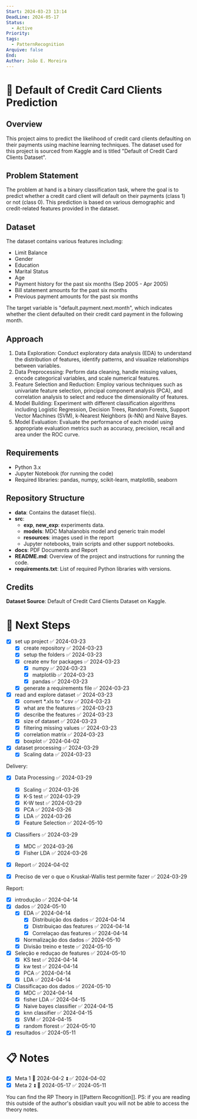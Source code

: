 ```yaml
---
Start: 2024-03-23 13:14
DeadLine: 2024-05-17
Status:
  - Active
Priority: 
tags:
  - PatternRecognition
Arquive: false
End: 
Author: João E. Moreira
---
```



# 📔 Default of Credit Card Clients Prediction
## Overview
This project aims to predict the likelihood of credit card clients defaulting on their payments using machine learning techniques. The dataset used for this project is sourced from Kaggle and is titled "Default of Credit Card Clients Dataset".

## Problem Statement
The problem at hand is a binary classification task, where the goal is to predict whether a credit card client will default on their payments (class 1) or not (class 0). This prediction is based on various demographic and credit-related features provided in the dataset.

## Dataset
The dataset contains various features including:

- Limit Balance
- Gender
- Education
- Marital Status
- Age
- Payment history for the past six months (Sep 2005 - Apr 2005)
- Bill statement amounts for the past six months
- Previous payment amounts for the past six months

The target variable is "default.payment.next.month", which indicates whether the client defaulted on their credit card payment in the following month.

## Approach
1. Data Exploration: Conduct exploratory data analysis (EDA) to understand the distribution of features, identify patterns, and visualize relationships between variables.
2. Data Preprocessing: Perform data cleaning, handle missing values, encode categorical variables, and scale numerical features.
3. Feature Selection and Reduction: Employ various techniques such as univariate feature selection, principal component analysis (PCA), and correlation analysis to select and reduce the dimensionality of features.
4. Model Building: Experiment with different classification algorithms including Logistic Regression, Decision Trees, Random Forests, Support Vector Machines (SVM), k-Nearest Neighbors (k-NN) and Naive Bayes.
5. Model Evaluation: Evaluate the performance of each model using appropriate evaluation metrics such as accuracy, precision, recall and area under the ROC curve.

## Requirements
- Python 3.x
- Jupyter Notebook (for running the code)
- Required libraries: pandas, numpy, scikit-learn, matplotlib, seaborn

## Repository Structure
- **data**: Contains the dataset file(s).
- **src**: 
	- **exp**, **new_exp**: experiments data.
	- **models**: MDC Mahalanobis model and generic train model
	- **resources**: images used in the report
	- Jupyter notebooks, train scripts and other support notebooks.
- **docs**: PDF Documents and Report
- **README.md**: Overview of the project and instructions for running the code.
- **requirements.txt**: List of required Python libraries with versions.

## Credits
**Dataset Source**: Default of Credit Card Clients Dataset on Kaggle.




# 📝 Next Steps

- [x] set up project ✅ 2024-03-23
	- [x] create repository ✅ 2024-03-23
	- [x] setup the folders ✅ 2024-03-23
	- [x] create env for packages ✅ 2024-03-23
		- [x] numpy ✅ 2024-03-23
		- [x] matplotlib ✅ 2024-03-23
		- [x] pandas ✅ 2024-03-23
	- [x] generate a requirements file ✅ 2024-03-23
- [x] read and explore dataset ✅ 2024-03-23
	- [x] convert *.xls to *.csv ✅ 2024-03-23
	- [x] what are the features ✅ 2024-03-23
	- [x] describe the features ✅ 2024-03-23
	- [x] size of dataset ✅ 2024-03-23
	- [x] filtering missing values ✅ 2024-03-23
	- [x] correlation matrix ✅ 2024-03-23
	- [x] boxplot ✅ 2024-04-02
- [x] dataset processing ✅ 2024-03-29
	- [x] Scaling data ✅ 2024-03-23

Delivery:
- [x] Data Processing ✅ 2024-03-29
	- [x] Scaling ✅ 2024-03-26
	- [x] K-S test ✅ 2024-03-29
	- [x] K-W test ✅ 2024-03-29
	- [x] PCA ✅ 2024-03-26
	- [x] LDA ✅ 2024-03-26
	- [x] Feature Selection ✅ 2024-05-10
- [x] Classifiers ✅ 2024-03-29
	- [x] MDC ✅ 2024-03-26
	- [x] Fisher LDA ✅ 2024-03-26
- [x] Report ✅ 2024-04-02
- [x] Preciso de ver o que o Kruskal-Wallis test permite fazer ✅ 2024-03-29


Report:
- [x] introdução ✅ 2024-04-14
- [x] dados ✅ 2024-05-10
	- [x] EDA ✅ 2024-04-14
		- [x] Distribuição dos dados ✅ 2024-04-14
		- [x] Distribuiçao das features ✅ 2024-04-14
		- [x] Correlaçao das features ✅ 2024-04-14
	- [x] Normalização dos dados ✅ 2024-05-10
	- [x] Divisão treino e teste ✅ 2024-05-10
- [x] Seleção e reduçao de features ✅ 2024-05-10
	- [x] KS test ✅ 2024-04-14
	- [x] kw test ✅ 2024-04-14
	- [x] PCA ✅ 2024-04-14
	- [x] LDA ✅ 2024-04-14
- [x] Classificaçao dos dados ✅ 2024-05-10
	- [x] MDC ✅ 2024-04-14
	- [x] fisher LDA ✅ 2024-04-15
	- [x] Naive bayes classifier ✅ 2024-04-15
	- [x] knn classifier ✅ 2024-04-15
	- [x] SVM ✅ 2024-04-15
	- [x] random florest ✅ 2024-05-10
- [x] resultados ✅ 2024-05-11

# 📋 Notes
- [x] Meta 1 📅 2024-04-2 ⏫ ✅ 2024-04-02
- [x] Meta 2 ⏫ 📅 2024-05-17 ✅ 2024-05-11

You can find the RP Theory in [[Pattern Recognition]].
PS: if you are reading this outside of the author's obsidian vault you will not be able to access the theory notes.
